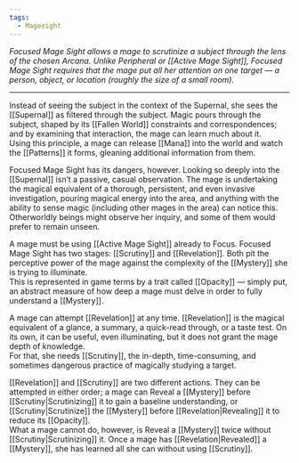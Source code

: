 ```yaml
---
tags:
  - Magesight
---
```


_Focused Mage Sight allows a mage to scrutinize a subject through the lens of the chosen Arcana. Unlike Peripheral or [[Active Mage Sight]], Focused Mage Sight requires that the mage put all her attention on one target — a person, object, or location (roughly the size of a small room)._

---

Instead of seeing the subject in the context of the Supernal, she sees the [[Supernal]] as filtered through the subject. Magic pours through the subject, shaped by its [[Fallen World]] constraints and correspondences; and by examining that interaction, the mage can learn much about it.\
Using this principle, a mage can release [[Mana]] into the world and watch the [[Patterns]] it forms, gleaning additional information from them.

Focused Mage Sight has its dangers, however. Looking so deeply into the [[Supernal]] isn’t a passive, casual observation. The mage is undertaking the magical equivalent of a thorough, persistent, and even invasive investigation, pouring magical energy into the area, and anything with the ability to sense magic (including other mages in the area) can notice this.\
Otherworldly beings might observe her inquiry, and some of them would prefer to remain unseen.

A mage must be using [[Active Mage Sight]] already to Focus. Focused Mage Sight has two stages: [[Scrutiny]] and [[Revelation]]. Both pit the perceptive power of the mage against the complexity of the [[Mystery]] she is trying to illuminate.\
This is represented in game terms by a trait called [[Opacity]] — simply put, an abstract measure of how deep a mage must delve in order to fully understand a [[Mystery]]. 

A mage can attempt [[Revelation]] at any time. [[Revelation]] is the magical equivalent of a glance, a summary, a quick-read through, or a taste test. On its own, it can be useful, even illuminating, but it does not grant the mage depth of knowledge.\
For that, she needs [[Scrutiny]], the in-depth, time-consuming, and sometimes dangerous practice of magically studying a target.

[[Revelation]] and [[Scrutiny]] are two different actions. They can be attempted in either order; a mage can Reveal a [[Mystery]] before [[Scrutiny|Scrutinizing]] it to gain a baseline understanding, or [[Scrutiny|Scrutinize]] the [[Mystery]] before [[Revelation|Revealing]] it to reduce its [[Opacity]].\
What a mage cannot do, however, is Reveal a [[Mystery]] twice without [[Scrutiny|Scrutinizing]] it. Once a mage has [[Revelation|Revealed]] a [[Mystery]], she has learned all she can without using [[Scrutiny]].

